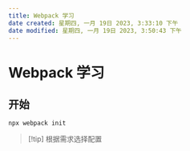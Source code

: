 ```yaml
---
title: Webpack 学习
date created: 星期四, 一月 19日 2023, 3:33:10 下午
date modified: 星期四, 一月 19日 2023, 3:50:43 下午
---
```


# Webpack 学习

## 开始

```shell
npx webpack init
```

>[!tip] 根据需求选择配置

## 